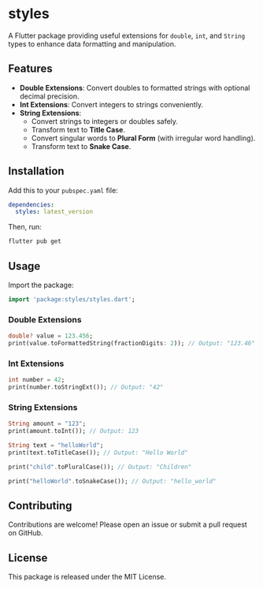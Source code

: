 # styles

A Flutter package providing useful extensions for `double`, `int`, and `String` types to enhance data formatting and manipulation.

## Features
- **Double Extensions**: Convert doubles to formatted strings with optional decimal precision.
- **Int Extensions**: Convert integers to strings conveniently.
- **String Extensions**:
    - Convert strings to integers or doubles safely.
    - Transform text to **Title Case**.
    - Convert singular words to **Plural Form** (with irregular word handling).
    - Transform text to **Snake Case**.

## Installation
Add this to your `pubspec.yaml` file:

```yaml
dependencies:
  styles: latest_version
```

Then, run:
```sh
flutter pub get
```

## Usage
Import the package:

```dart
import 'package:styles/styles.dart';
```

### Double Extensions
```dart
double? value = 123.456;
print(value.toFormattedString(fractionDigits: 2)); // Output: "123.46"
```

### Int Extensions
```dart
int number = 42;
print(number.toStringExt()); // Output: "42"
```

### String Extensions
```dart
String amount = "123";
print(amount.toInt()); // Output: 123

String text = "helloWorld";
print(text.toTitleCase()); // Output: "Hello World"

print("child".toPluralCase()); // Output: "Children"

print("helloWorld".toSnakeCase()); // Output: "hello_world"
```

## Contributing
Contributions are welcome! Please open an issue or submit a pull request on GitHub.

## License
This package is released under the MIT License.

